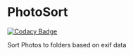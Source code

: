 # PhotoSort

[![Codacy Badge](https://api.codacy.com/project/badge/Grade/b8d6182c287c4872b5c5b09a2c21a82a)](https://app.codacy.com/manual/aravindhms/PhotoSort?utm_source=github.com&utm_medium=referral&utm_content=aravindhms/PhotoSort&utm_campaign=Badge_Grade_Dashboard)

Sort Photos to folders based on exif data
